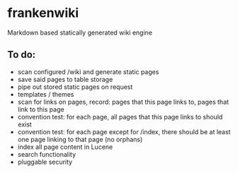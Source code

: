 # frankenwiki
Markdown based statically generated wiki engine


## To do:

- scan configured /wiki and generate static pages
- save said pages to table storage
- pipe out stored static pages on request
- templates / themes
- scan for links on pages, record: pages that this page links to, pages that link to this page
- convention test: for each page, all pages that this page links to should exist
- convention test: for each page except for /index, there should be at least one page linking to that page (no orphans)
- index all page content in Lucene
- search functionality
- pluggable security




